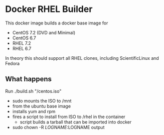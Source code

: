 # Docker RHEL Builder

This docker image builds a docker base image for
- CentOS 7.2 (DVD and Minimal)
- CentOS 6.7
- RHEL 7.2
- RHEL 6.7

In theory this should support all RHEL clones, including ScientificLinux and Fedora

## What happens
Run ./build.sh "<path to ISO>/centos.iso"
- sudo mounts the ISO to /mnt
- from the ubuntu base image
- installs yum and rpm
- fires a script to install from ISO to /rhel in the container
  - script builds a tarball that can be imported into docker
- sudo chown -R $LOGNAME:$LOGNAME output

